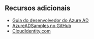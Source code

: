 ## Recursos adicionais

- [Guia do desenvolvedor do Azure AD]( https://azure.microsoft.com/documentation/articles/active-directory-developers-guide/)
- [AzureADSamples no GitHub]( https://github.com/AzureAdSamples)
- [CloudIdentity.com]( http://cloudidentity.com)

<!----HONumber=AcomDC_0309_2016-->